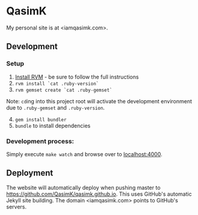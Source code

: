 # QasimK

My personal site is at <iamqasimk.com>.


## Development

### Setup

1. [Install RVM](https://rvm.io/rvm/install) - be sure to follow the full
instructions
2. ``rvm install `cat .ruby-version` ``
3. ``rvm gemset create `cat .ruby-gemset` ``

Note: `cd`ing into this project root will activate the development environment
due to `.ruby-gemset` and `.ruby-version`.

4. `gem install bundler`
5. `bundle` to install dependencies

### Development process:

Simply execute `make watch` and browse over to <localhost:4000>.


## Deployment

The website will automatically deploy when pushing master to
<https://github.com/QasimK/qasimk.github.io>. This uses GitHub's automatic
Jekyll site building. The domain <iamqasimk.com> points to GitHub's servers.
